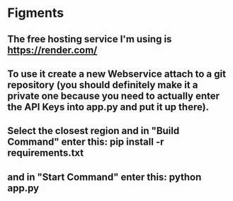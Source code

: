 # Figments
## The free hosting service I'm using is https://render.com/
## To use it create a new Webservice attach to a git repository (you should definitely make it a private one because you need to actually enter the API Keys into app.py and put it up there).
## Select the closest region and in "Build Command" enter this: pip install -r requirements.txt
## and in "Start Command" enter this: python app.py
